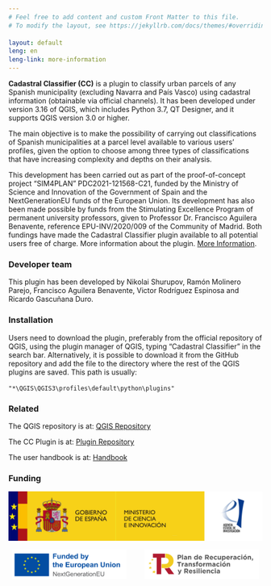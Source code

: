 ```yaml
---
# Feel free to add content and custom Front Matter to this file.
# To modify the layout, see https://jekyllrb.com/docs/themes/#overriding-theme-defaults

layout: default
leng: en
leng-link: more-information
---
```


**Cadastral Classifier (CC)** is a plugin to classify urban parcels of any Spanish municipality (excluding Navarra and País Vasco) using cadastral information (obtainable via official channels). It has been developed under version 3.16 of QGIS, which includes Python 3.7, QT Designer, and it supports QGIS version 3.0 or higher.

The main objective is to make the possibility of carrying out classifications of Spanish municipalities at a parcel level available to various users’ profiles, given the option to choose among three types of classifications that have increasing complexity and depths on their analysis.

This development has been carried out as part of the proof-of-concept project “SIM4PLAN” PDC2021-121568-C21, funded by the Ministry of Science and Innovation of the Government of Spain and the NextGenerationEU funds of the European Union. Its development has also been made possible by funds from the Stimulating Excellence Program of permanent university professors, given to Professor Dr. Francisco Aguilera Benavente, reference EPU-INV/2020/009 of the Community of Madrid. Both fundings have made the Cadastral Classifier plugin available to all potential users free of charge. More information about the plugin. [More Information](./more_info_en.html).
 
### Developer team
This plugin has been developed by Nikolai Shurupov, Ramón Molinero Parejo, Francisco Aguilera Benavente, Victor Rodríguez Espinosa and Ricardo Gascuñana Duro.

### Installation
Users need to download the plugin, preferably from the official repository of QGIS, using the plugin manager of QGIS, typing “Cadastral Classifier” in the search bar. Alternatively, it is possible to download it from the GitHub repository and add the file to the directory where the rest of the QGIS plugins are saved. This path is usually:

`"*\QGIS\QGIS3\profiles\default\python\plugins"`


### Related
The QGIS repository is at: [QGIS Repository](https://plugins.qgis.org/plugins/)

The CC Plugin is at: [Plugin Repository](https://plugins.qgis.org/plugins/Cadastral_Classifier/)

The user handbook is at: [Handbook](https://github.com/TransUrban-UAH/Cadastral_Classifier/blob/main/manual_de_usuario.pdf)

### Funding

<img src="../logo_CI_AEI.jpg"/>

<p align="center">
  <img alt="Unón Europea - Next Generations" src="../logo_EU_NG_ENG.jpg" width="45%">
&nbsp; &nbsp; &nbsp; &nbsp;
  <img alt="PRTR" src="../logo_PRTR.jpg" width="45%">
</p>
